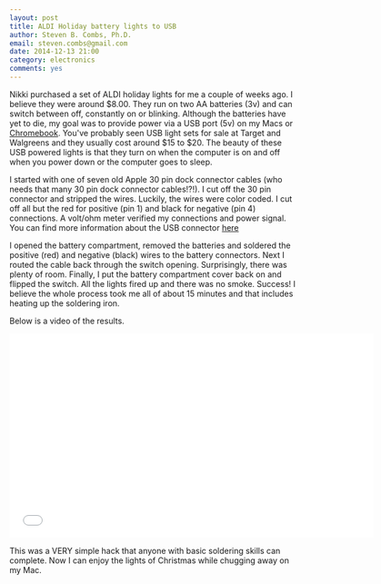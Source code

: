 ```yaml
---
layout: post
title: ALDI Holiday battery lights to USB
author: Steven B. Combs, Ph.D.
email: steven.combs@gmail.com
date: 2014-12-13 21:00
category: electronics
comments: yes
---
```


Nikki purchased a set of ALDI holiday lights for me a couple of weeks ago. I believe they were around $8.00. They run on two AA batteries (3v) and can switch between off, constantly on or blinking. Although the batteries have yet to die, my goal was to provide power via a USB port (5v) on my Macs or [Chromebook](http://www.stevencombs.com/chrome.html). You've probably seen USB light sets for sale at Target and Walgreens and they usually cost around $15 to $20. The beauty of these USB powered lights is that they turn on when the computer is on and off when you power down or the computer goes to sleep.

I started with one of seven old Apple 30 pin dock connector cables (who needs that many 30 pin dock connector cables!?!). I cut off the 30 pin connector and stripped the wires. Luckily, the wires were color coded. I cut off all but the red for positive (pin 1) and black for negative (pin 4) connections. A volt/ohm meter verified my connections and power signal. You can find more information about the USB connector [here](http://pinouts.ru/Slots/usb_pinout.shtml)

I opened the battery compartment, removed the batteries and soldered the positive (red) and negative (black) wires to the battery connectors. Next I routed the cable back through the switch opening. Surprisingly, there was plenty of room. Finally, I put the battery compartment cover back on and flipped the switch. All the lights fired up and there was no smoke. Success! I believe the whole process took me all of about 15 minutes and that includes heating up the soldering iron.

Below is a video of the results.

<p><iframe src="//player.vimeo.com/video/114452584" width="640" height="360" frameborder="0" webkitallowfullscreen mozallowfullscreen allowfullscreen></iframe></p>

This was a VERY simple hack that anyone with basic soldering skills can complete. Now I can enjoy the lights of Christmas while chugging away on my Mac.
